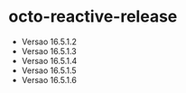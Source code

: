 # octo-reactive-release
- Versao 16.5.1.2
- Versao 16.5.1.3
- Versao 16.5.1.4
- Versao 16.5.1.5
- Versao 16.5.1.6
